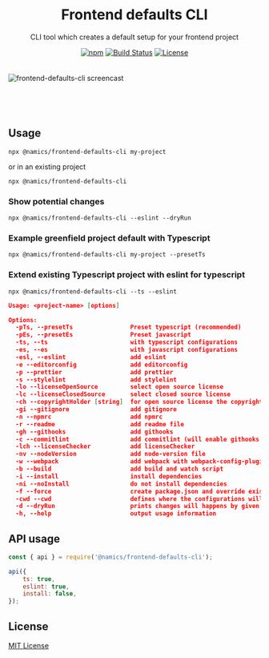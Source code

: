 <div align="center">
    <h1>Frontend defaults CLI</h1>
    <p>CLI tool which creates a default setup for your frontend project</p>

[![npm](https://img.shields.io/npm/v/@namics/frontend-defaults-cli.svg)](https://www.npmjs.com/package/@namics/frontend-defaults-cli)
[![Build Status](https://github.com/namics/frontend-defaults-cli/workflows/ci/badge.svg)](https://github.com/namics/frontend-defaults-cli/actions)
[![License](https://img.shields.io/badge/license-MIT-green.svg)](http://opensource.org/licenses/MIT)

</div>
<div style="max-width:640px;margin:0 auto;padding:20px 0 60px 0;">
    <img src="./frontend-defaults-cli.gif" alt="frontend-defaults-cli screencast">
</div>

## Usage

```shell
npx @namics/frontend-defaults-cli my-project
```

or in an existing project

```shell
npx @namics/frontend-defaults-cli
```

### Show potential changes

```shell
npx @namics/frontend-defaults-cli --eslint --dryRun
```

### Example greenfield project default with Typescript

```shell
npx @namics/frontend-defaults-cli my-project --presetTs
```

### Extend existing Typescript project with eslint for typescript

```shell
npx @namics/frontend-defaults-cli --ts --eslint
```

```json
Usage: <project-name> [options]

Options:
  -pTs, --presetTs                Preset typescript (recommended)
  -pEs, --presetEs                Preset javascript
  -ts, --ts                       with typescript configurations
  -es, --es                       with javascript configurations
  -esl, --eslint                  add eslint
  -e --editorconfig               add editorconfig
  -p --prettier                   add prettier
  -s --stylelint                  add stylelint
  -lo --licenseOpenSource         select open source license
  -lc --licenseClosedSource       select closed source license
  -ch --copyrightHolder [string]  for open source license the copyrightHolder is needed
  -gi --gitignore                 add gitignore
  -n --npmrc                      add npmrc
  -r --readme                     add readme file
  -gh --githooks                  add githooks
  -c --commitlint                 add commitlint (will enable githooks too)
  -lch --licenseChecker           add licenseChecker
  -nv --nodeVersion               add node-version file
  -w --webpack                    add webpack with webpack-config-plugins
  -b --build                      add build and watch script
  -i --install                    install dependencies
  -ni --noInstall                 do not install dependencies
  -f --force                      create package.json and override existing files
  -cwd --cwd                      defines where the configurations will be installed (default = process.cwd())
  -d --dryRun                     prints changes will happens by given args
  -h, --help                      output usage information
```

## API usage

```js
const { api } = require('@namics/frontend-defaults-cli');

api({
	ts: true,
	eslint: true,
	install: false,
});
```

## License

[MIT License](./LICENSE)
